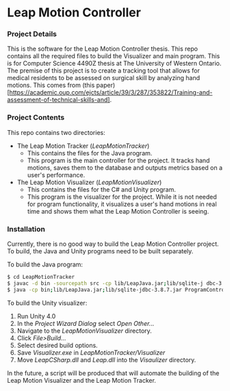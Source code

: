 Leap Motion Controller
======================

### Project Details
This is the software for the Leap Motion Controller thesis. This repo contains all the required files to build the Visualizer and main program. This is for Computer Science 4490Z thesis at The University of Western Ontario. The premise of this project is to create a tracking tool that allows for medical residents to be assessed on surgical skill by analyzing hand motions. This comes from (this paper)[https://academic.oup.com/ejcts/article/39/3/287/353822/Training-and-assessment-of-technical-skills-and].

### Project Contents
This repo contains two directories:
- The Leap Motion Tracker (*LeapMotionTracker*)
    - This contains the files for the Java program.
    - This program is the main controller for the project. It tracks hand motions, saves them to the database and outputs metrics based on a user's performance.
- The Leap Motion Visualizer (*LeapMotionVisualizer*)
    - This contains the files for the C# and Unity program.
    - This program is the visualizer for the project. While it is not needed for program functionality, it visualizes a user's hand motions in real time and shows them what the Leap Motion Controller is seeing.

### Installation
Currently, there is no good way to build the Leap Motion Controller project. To build, the Java and Unity programs need to be built separately.

To build the Java program:
```sh
$ cd LeapMotionTracker
$ javac -d bin -sourcepath src -cp lib/LeapJava.jar;lib/sqlite-j dbc-3.8.7.jar src/ProgramController.java
$ java -cp bin;lib/LeapJava.jar;lib/sqlite-jdbc-3.8.7.jar ProgramController
```

To build the Unity visualizer:

1. Run Unity 4.0
2. In the *Project Wizard Dialog* select *Open Other...*
3. Navigate to the *LeapMotionVisualizer* directory.
4. Click *File>Build...*
5. Select desired build options.
6. Save *Visualizer.exe* in *LeapMotionTracker/Visualizer*
7. Move *LeapCSharp.dll* and *Leap.dll* into the *Visaulizer* directory.

In the future, a script will be produced that will automate the building of the Leap Motion Visualizer and the Leap Motion Tracker.
